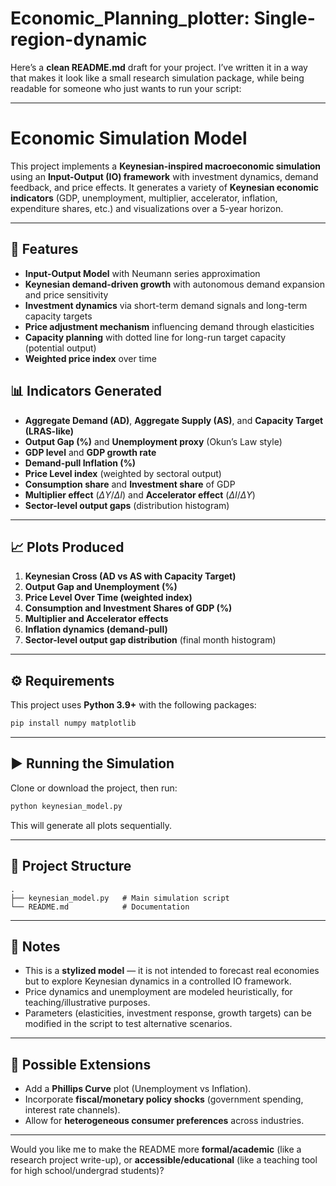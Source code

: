 # Economic_Planning_plotter: Single-region-dynamic

Here’s a **clean README.md** draft for your project. I’ve written it in a way that makes it look like a small research simulation package, while being readable for someone who just wants to run your script:

---

# Economic Simulation Model

This project implements a **Keynesian-inspired macroeconomic simulation** using an **Input-Output (IO) framework** with investment dynamics, demand feedback, and price effects.
It generates a variety of **Keynesian economic indicators** (GDP, unemployment, multiplier, accelerator, inflation, expenditure shares, etc.) and visualizations over a 5-year horizon.

---

## 📌 Features

* **Input-Output Model** with Neumann series approximation
* **Keynesian demand-driven growth** with autonomous demand expansion and price sensitivity
* **Investment dynamics** via short-term demand signals and long-term capacity targets
* **Price adjustment mechanism** influencing demand through elasticities
* **Capacity planning** with dotted line for long-run target capacity (potential output)
* **Weighted price index** over time

## 📊 Indicators Generated

* **Aggregate Demand (AD)**, **Aggregate Supply (AS)**, and **Capacity Target (LRAS-like)**
* **Output Gap (%)** and **Unemployment proxy** (Okun’s Law style)
* **GDP level** and **GDP growth rate**
* **Demand-pull Inflation (%)**
* **Price Level index** (weighted by sectoral output)
* **Consumption share** and **Investment share** of GDP
* **Multiplier effect** ($ΔY/ΔI$) and **Accelerator effect** ($ΔI/ΔY$)
* **Sector-level output gaps** (distribution histogram)

---

## 📈 Plots Produced

1. **Keynesian Cross (AD vs AS with Capacity Target)**
2. **Output Gap and Unemployment (%)**
3. **Price Level Over Time (weighted index)**
4. **Consumption and Investment Shares of GDP (%)**
5. **Multiplier and Accelerator effects**
6. **Inflation dynamics (demand-pull)**
7. **Sector-level output gap distribution** (final month histogram)

---

## ⚙️ Requirements

This project uses **Python 3.9+** with the following packages:

```bash
pip install numpy matplotlib
```

---

## ▶️ Running the Simulation

Clone or download the project, then run:

```bash
python keynesian_model.py
```

This will generate all plots sequentially.

---

## 📂 Project Structure

```
.
├── keynesian_model.py   # Main simulation script
└── README.md            # Documentation
```

---

## 🧠 Notes

* This is a **stylized model** — it is not intended to forecast real economies but to explore Keynesian dynamics in a controlled IO framework.
* Price dynamics and unemployment are modeled heuristically, for teaching/illustrative purposes.
* Parameters (elasticities, investment response, growth targets) can be modified in the script to test alternative scenarios.

---

## 🔮 Possible Extensions

* Add a **Phillips Curve** plot (Unemployment vs Inflation).
* Incorporate **fiscal/monetary policy shocks** (government spending, interest rate channels).
* Allow for **heterogeneous consumer preferences** across industries.

---

Would you like me to make the README more **formal/academic** (like a research project write-up), or **accessible/educational** (like a teaching tool for high school/undergrad students)?
